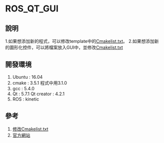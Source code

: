# ROS_QT_GUI
## 說明
 1.如果想添加新的程式，可以修改template中的[Cmakelist.txt](https://github.com/EdXian/ROS_QT_GUI/blob/master/ros_qt_template/CMakeLists.txt#L43-L47)。
 2.如果想添加新的圖形化控件，可以將檔案放入GUI中，並修改[Cmakelist.txt](https://github.com/EdXian/ROS_QT_GUI/blob/master/ros_qt_template/CMakeLists.txt#L15-L20)
## 開發環境
 1. Ubuntu : 16.04
 2. cmake : 3.5.1 程式中用3.1.0
 3. gcc : 5.4.0
 4. Qt : 5.7.1 Qt creator : 4.2.1
 5. ROS : kinetic
## 參考
 1. [修改Cmakelist.txt](https://stackoverflow.com/questions/25989448/implementing-qt-project-through-cmake)
 2. [官方網站](http://doc.qt.io/qt-5/cmake-manual.html)
